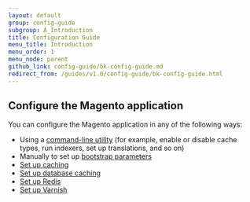 ```yaml
---
layout: default
group: config-guide
subgroup: A_Introduction
title: Configuration Guide
menu_title: Introduction
menu_order: 1
menu_node: parent
github_link: config-guide/bk-config-guide.md
redirect_from: /guides/v1.0/config-guide/bk-config-guide.html
---
```


<h2 id="configuration">Configure the Magento application</h2>
You can configure the Magento application in any of the following ways:

*  	Using a <a href="{{ site.gdeurl }}config-guide/cli/config-cli.html">command-line utility</a> (for example, enable or disable cache types, run indexers, set up translations, and so on)
*  	Manually to set up <a href="{{ site.gdeurl }}config-guide/bootstrap/magento-bootstrap.html">bootstrap parameters</a>
*  	<a href="{{ site.gdeurl }}config-guide/config/caching.html">Set up caching</a>
*	<a href="{{ site.gdeurl }}config-guide/database/database.html">Set up database caching</a>
*	<a href="{{ site.gdeurl }}config-guide/redis/config-redis.html">Set up Redis</a>
*	<a href="{{ site.gdeurl }}config-guide/varnish/config-varnish.html">Set up Varnish</a>
